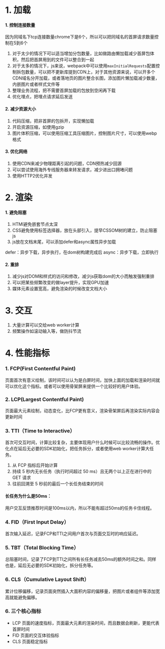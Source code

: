 # 1. 加载
#### 1. 控制连接数量
因为同域名下tcp连接数量chrome下是6个，所以可以把同域名的首屏请求数量控制在5到6个
1. 对于太少的情况下可以适当增加分包数量，比如做路由懒加载减少首屏包体积，然后把首屏用到的文件可以整合到一起
2. 对于太多的情况下，js来说，webpack中可以使用`maxInitialRequests`配置控制拆包数量，可以把不更新库提到CDN上，对于其他资源来说，可以开多个CDN域名分开加载，或者落地页的图片整合长图，添加图片懒加载减少数量，内嵌图片或者样式文件等
3. 整理业务流程，把不需要首屏加载的包放到空闲再下载
4. 优化埋点，把埋点请求延后发送
#### 2. 减少资源大小
1. 代码压缩，把非首屏的包拆开，实现懒加载
2. 开启资源压缩，如使用gzip
3. 图片体积压缩，可以使用压缩工具压缩图片，控制图片尺寸，可以使用webp格式
#### 3. 优化网络
1. 使用CDN来减少物理距离引起的问题，CDN预热减少回源
2. 可以尝试使用海外专线服务器来转发请求，减少进出口拥堵问题
3. 使用HTTP2优化并发

# 2. 渲染
#### 1. 避免阻塞
1. HTMl避免嵌套节点太深
2. CSS避免使用标签选择器，放在头部引入，提早CSSOM树的建立，防止阻塞js
3. js放在文档末尾，可以添加defer和async属性异步加载

defer：异步下载，异步执行，在dom树构建完成后
async：异步下载，立即执行
#### 2. 重排
1. 减少js对DOM和样式的访问和修改，减少js获取dom的大小而触发强制重排
2. 可以把某些频繁改变的做layer提升，实现GPU加速
3. 媒体元素设置宽高，避免渲染的时候改变文档大小

# 3. 交互
1. 大量计算可以交给web worker计算
2. 频繁操作如滚动输入等，做防抖节流

# 4. 性能指标
### 1. FCP(First Contentful Paint)
页面首次有意义绘制，该时间可以认为是白屏时间，加快上面的加载和渲染时间就可以优化这个指标。或者可以使用骨架屏来提供一个比较好的用户体验。
### 2. LCP(Largest Contentful Paint)
页面最大元素绘制，动态变化，比FCP更有意义，渲染骨架屏后再渲染实际内容会更新时间
### 3. TTI（Time to Interactive）
首次可交互时间，计算比较复杂，主要体现用户什么时候可以比较流畅的操作。优化点在延后无必要的SDK初始化，把任务拆分，或者使用web worker计算大任务。
1. 从 FCP 指标后开始计算
2. 持续 5 秒内无长任务（执行时间超过 50 ms）且无两个以上正在进行中的 GET 请求
3. 往前回溯至 5 秒前的最后一个长任务结束的时间
#### 长任务为什么是50ms：
用户交互反馈推荐时间是100ms以内，所以不能有超过50ms的任务卡住线程。
### 4. FID（First Input Delay）
首次输入延迟，记录FCP和TTI之间用户首次与页面交互时的响应延迟。
### 5. TBT（Total Blocking Time）
总阻塞时间，记录了FCP到TTI之间所有长任务减去50ms的额外时间之和。同样也是，延后无必要的SDK初始化，拆分任务等。
### 6. CLS（Cumulative Layout Shift）
累计位移偏移，记录页面突然插入大面积内容的偏移量，把图片或者组件等添加宽高就能避免偏移。
### 6. 三个核心指标
- LCP 页面的速度指标，页面最大元素的渲染时间，而且数据会刷新，更能代表首屏时间
- FID 页面的交互体验指标
- CLS 页面稳定指标

